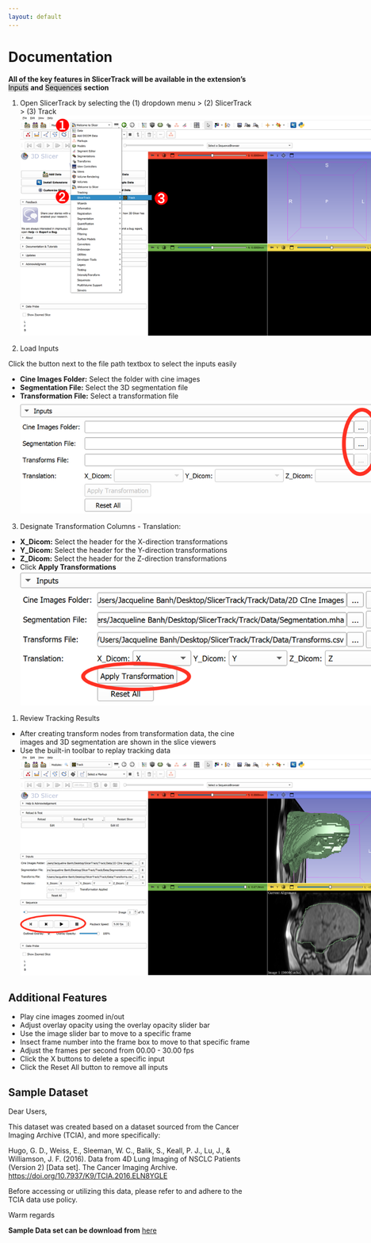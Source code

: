 ```yaml
---
layout: default
---
```


# Documentation

**All of the key features in SlicerTrack will be available in the extension’s** <mark style="background-color: lightgray">Inputs</mark> **and** <mark style="background-color: lightgray">Sequences</mark> **section**

1. Open SlicerTrack by selecting the (1) dropdown menu > (2) SlicerTrack > (3) Track
   <br>
   <img src='resources/screenshots/ST_Document1.png' style='max-width: 739px;'/>
   <br>

2. Load Inputs

Click the button next to the file path textbox to select the inputs easily

- **Cine Images Folder:** Select the folder with cine images
- **Segmentation File:** Select the 3D segmentation file
- **Transformation File:** Select a transformation file
  <br>
      <img src='resources/screenshots/ST_Document2.png' style='max-width: 739px;'/>
  <br>
3. Designate Transformation Columns - Translation:
   
- **X_Dicom:** Select the header for the X-direction transformations
- **Y_Dicom:** Select the header for the Y-direction transformations
- **Z_Dicom:** Select the header for the Z-direction transformations
- Click **Apply Transformations**
  <br>
  <img src='resources/screenshots/ST_Document3.png' style='max-width: 739px;'/>
  <br>

1. Review Tracking Results

- After creating transform nodes from transformation data, the cine images and 3D segmentation are shown in the slice viewers
- Use the built-in toolbar to replay tracking data
   <br>
   <img src='resources/screenshots/ST_Document5.png' style='max-width: 739px;'/>
   <br>

## Additional Features

- Play cine images zoomed in/out
- Adjust overlay opacity using the overlay opacity slider bar
- Use the image slider bar to move to a specific frame
- Insect frame number into the frame box to move to that specific frame
- Adjust the frames per second from 00.00 - 30.00 fps
- Click the X buttons to delete a specific input
- Click the Reset All button to remove all inputs

## Sample Dataset

Dear Users,

This dataset was created based on a dataset sourced from the Cancer Imaging Archive (TCIA), and more specifically:

Hugo, G. D., Weiss, E., Sleeman, W. C., Balik, S., Keall, P. J., Lu, J., & Williamson, J. F. (2016). Data from 4D Lung Imaging of NSCLC Patients (Version 2) [Data set]. The Cancer Imaging Archive. https://doi.org/10.7937/K9/TCIA.2016.ELN8YGLE

Before accessing or utilizing this data, please refer to and adhere to the TCIA data use policy.

Warm regards

**Sample Data set can be download from** [here](https://drive.google.com/drive/folders/1qJj53YfGM4Q7atsI-XZyySvR-F98ENXA?usp=sharing)
